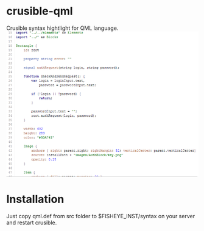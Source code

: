 crusible-qml
============
Crusible syntax hightlight for QML language.
![Sample hightlight](/etc/example.png "Sample hightlight")

Installation
============
Just copy qml.def from src folder to $FISHEYE_INST/syntax on your server and restart crusible.  
